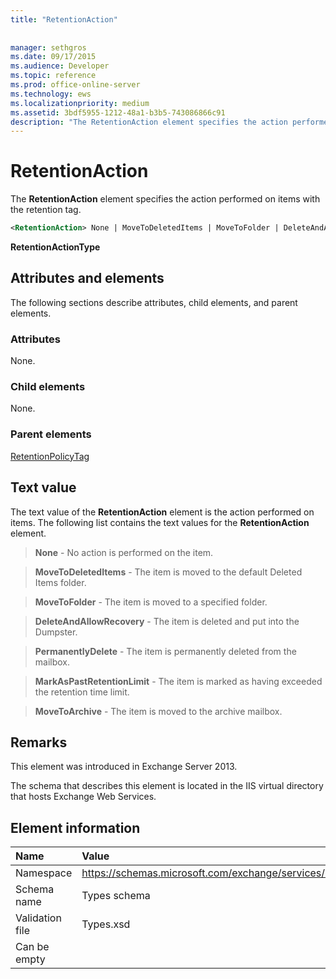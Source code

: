 ```yaml
---
title: "RetentionAction"
 
 
manager: sethgros
ms.date: 09/17/2015
ms.audience: Developer
ms.topic: reference
ms.prod: office-online-server
ms.technology: ews
ms.localizationpriority: medium
ms.assetid: 3bdf5955-1212-48a1-b3b5-743086866c91
description: "The RetentionAction element specifies the action performed on items with the retention tag."
---
```


# RetentionAction

The **RetentionAction** element specifies the action performed on items with the retention tag. 
  
```XML
<RetentionAction> None | MoveToDeletedItems | MoveToFolder | DeleteAndAllowRecovery | PermanentlyDelete | MarkAsPastRetentionLimit | MoveToArchive <RetentionAction>
```

 **RetentionActionType**
## Attributes and elements

The following sections describe attributes, child elements, and parent elements.
  
### Attributes

None.
  
### Child elements

None.
  
### Parent elements

[RetentionPolicyTag](retentionpolicytag.md)
  
## Text value

The text value of the **RetentionAction** element is the action performed on items. The following list contains the text values for the **RetentionAction** element. 
  
> **None** - No action is performed on the item. 
    
> **MoveToDeletedItems** - The item is moved to the default Deleted Items folder. 
    
> **MoveToFolder** - The item is moved to a specified folder. 
    
> **DeleteAndAllowRecovery** - The item is deleted and put into the Dumpster. 
    
> **PermanentlyDelete** - The item is permanently deleted from the mailbox. 
    
> **MarkAsPastRetentionLimit** - The item is marked as having exceeded the retention time limit. 
    
> **MoveToArchive** - The item is moved to the archive mailbox. 
    
## Remarks

This element was introduced in Exchange Server 2013.
  
The schema that describes this element is located in the IIS virtual directory that hosts Exchange Web Services.
  
## Element information

|**Name**|**Value**|
|:-----|:-----|
|Namespace  <br/> |https://schemas.microsoft.com/exchange/services/2006/types  <br/> |
|Schema name  <br/> |Types schema  <br/> |
|Validation file  <br/> |Types.xsd  <br/> |
|Can be empty  <br/> ||
   